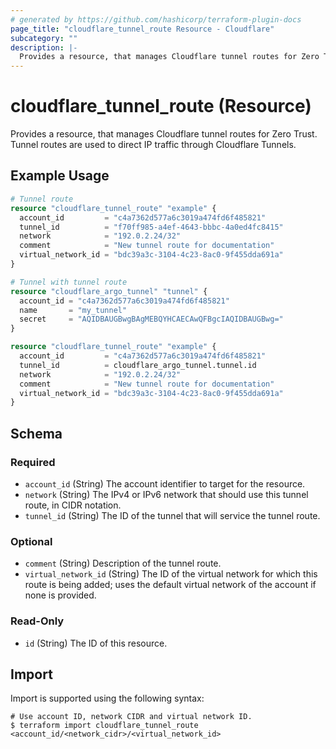 ```yaml
---
# generated by https://github.com/hashicorp/terraform-plugin-docs
page_title: "cloudflare_tunnel_route Resource - Cloudflare"
subcategory: ""
description: |-
  Provides a resource, that manages Cloudflare tunnel routes for Zero Trust. Tunnel routes are used to direct IP traffic through Cloudflare Tunnels.
---
```


# cloudflare_tunnel_route (Resource)

Provides a resource, that manages Cloudflare tunnel routes for Zero Trust. Tunnel routes are used to direct IP traffic through Cloudflare Tunnels.

## Example Usage

```terraform
# Tunnel route
resource "cloudflare_tunnel_route" "example" {
  account_id         = "c4a7362d577a6c3019a474fd6f485821"
  tunnel_id          = "f70ff985-a4ef-4643-bbbc-4a0ed4fc8415"
  network            = "192.0.2.24/32"
  comment            = "New tunnel route for documentation"
  virtual_network_id = "bdc39a3c-3104-4c23-8ac0-9f455dda691a"
}

# Tunnel with tunnel route
resource "cloudflare_argo_tunnel" "tunnel" {
  account_id = "c4a7362d577a6c3019a474fd6f485821"
  name       = "my_tunnel"
  secret     = "AQIDBAUGBwgBAgMEBQYHCAECAwQFBgcIAQIDBAUGBwg="
}

resource "cloudflare_tunnel_route" "example" {
  account_id         = "c4a7362d577a6c3019a474fd6f485821"
  tunnel_id          = cloudflare_argo_tunnel.tunnel.id
  network            = "192.0.2.24/32"
  comment            = "New tunnel route for documentation"
  virtual_network_id = "bdc39a3c-3104-4c23-8ac0-9f455dda691a"
}
```

<!-- schema generated by tfplugindocs -->
## Schema

### Required

- `account_id` (String) The account identifier to target for the resource.
- `network` (String) The IPv4 or IPv6 network that should use this tunnel route, in CIDR notation.
- `tunnel_id` (String) The ID of the tunnel that will service the tunnel route.

### Optional

- `comment` (String) Description of the tunnel route.
- `virtual_network_id` (String) The ID of the virtual network for which this route is being added; uses the default virtual network of the account if none is provided.

### Read-Only

- `id` (String) The ID of this resource.

## Import

Import is supported using the following syntax:

```shell
# Use account ID, network CIDR and virtual network ID.
$ terraform import cloudflare_tunnel_route <account_id/<network_cidr>/<virtual_network_id>
```
